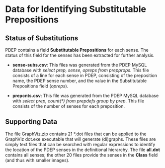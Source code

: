 # Data for Identifying Substitutable Prepositions

## Status of Substitutions
PDEP contains a field **Substitutable Prepositions** for each sense. The status of this field for the senses has been extracted for further analysis.

- **sense-subs.csv**: This files was generated from the PDEP MySQL database with _select prep, sense, opreps from prepprops_. This file consists of a line for each sense in PDEP, consisting of the preposition name, the PDEP sense number, and the value in the Substitutable Prepositions field (_opreps_).

- **prepcnts.csv**: This file was generated from the PDEP MySQL database with _select prep, count(*) from prepdefs group by prep_. This file consists of the number of senses for each preposition.

## Supporting Data
The file GraphViz.zip contains 21 *.dot files that can be applied to the GraphViz dot.exe executable that will generate (di)graphs. These files are simply text files that can be searched with regular expressions to identify the location of the PDEP senses in the definitional hierarchy. The file **all.dot** contains all senses; the other 20 files provide the senses in the **Class** field (and thus with smaller images).
